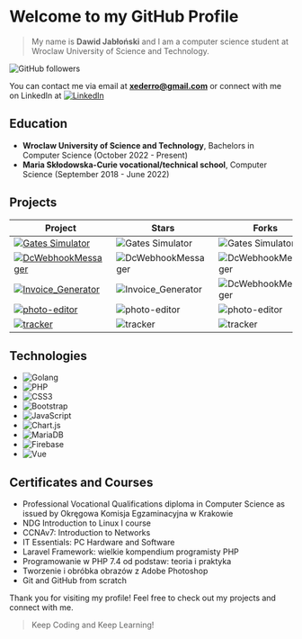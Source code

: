 # Welcome to my GitHub Profile

>My name is **Dawid Jabłoński** and I am a computer science student at Wroclaw University of Science and Technology.

![GitHub followers](https://img.shields.io/github/followers/xederro?color=blueviolet&style=flat-square)

You can contact me via email at **[xederro@gmail.com](mailto:xederro@gmail.com)** 
or connect with me on LinkedIn at [![LinkedIn](https://img.shields.io/badge/-LinkedIn-blue?style=flat-square&logo=linkedin&logoColor=white&link=https://linkedin.com/in/dawidjablonski)](https://linkedin.com/in/dawidjablonski)

## Education

-   **Wroclaw University of Science and Technology**, Bachelors in Computer Science (October 2022 - Present)
-   **Maria Skłodowska-Curie vocational/technical school**, Computer Science (September 2018 - June 2022)

## Projects

| Project                                                                                                                                                                                                                            | Stars | Forks | Issues | Pull Requests |
| ---------------------------------------------------------------------------------------------------------------------------------------------------------------------------------------------------------------------------------- | ----- | ----- | ------ | ------------- |
| [![Gates Simulator](https://img.shields.io/badge/-Gates_Simulator-blueviolet?style=flat-square&logo=github&logoColor=white&link=https://github.com/cholewakrzysztof/lab-project)]([https://github.com/cholewakrzysztof/lab-project](https://github.com/cholewakrzysztof/lab-project))|![Gates Simulator](https://img.shields.io/github/stars/cholewakrzysztof/lab-project?color=blueviolet&style=flat-square)|![Gates Simulator](https://img.shields.io/github/forks/cholewakrzysztof/lab-project?color=blueviolet&style=flat-square)|![Gates Simulator](https://img.shields.io/github/issues/cholewakrzysztof/lab-project?color=blueviolet&style=flat-square)|![Gates Simulator](https://img.shields.io/github/issues-pr/cholewakrzysztof/lab-project?color=blueviolet&style=flat-square)|
| [![DcWebhookMessager](https://img.shields.io/badge/-Dc_Webhook_Messager-blueviolet?style=flat-square&logo=github&logoColor=white&link=https://github.com/xederro/DcWebhookMessager)](https://github.com/xederro/DcWebhookMessager) |![DcWebhookMessager](https://img.shields.io/github/stars/xederro/DcWebhookMessager?color=blueviolet&style=flat-square)|![DcWebhookMessager](https://img.shields.io/github/forks/xederro/DcWebhookMessager?color=blueviolet&style=flat-square)|![DcWebhookMessager](https://img.shields.io/github/issues/xederro/DcWebhookMessager?color=blueviolet&style=flat-square)|![DcWebhookMessager](https://img.shields.io/github/issues-pr/xederro/DcWebhookMessager?color=blueviolet&style=flat-square)|
| [![Invoice_Generator](https://img.shields.io/badge/-Invoice_Generator-blueviolet?style=flat-square&logo=github&logoColor=white&link=https://github.com/xederro/Invoice_Generator)](https://github.com/xederro/Invoice_Generator)   |![Invoice_Generator](https://img.shields.io/github/stars/xederro/DcWebhookMessager?color=blueviolet&style=flat-square)|![DcWebhookMessager](https://img.shields.io/github/forks/xederro/DcWebhookMessager?color=blueviolet&style=flat-square)|![Invoice_Generator](https://img.shields.io/github/issues/xederro/Invoice_Generator?color=blueviolet&style=flat-square)|![Invoice_Generator](https://img.shields.io/github/issues-pr/xederro/Invoice_Generator?color=blueviolet&style=flat-square)|
| [![photo-editor](https://img.shields.io/badge/-Photo_Editor-blueviolet?style=flat-square&logo=github&logoColor=white&link=https://github.com/xederro/photo-editor)](https://github.com/xederro/photo-editor)|![photo-editor](https://img.shields.io/github/stars/xederro/photo-editor?color=blueviolet&style=flat-square)|![photo-editor](https://img.shields.io/github/forks/xederro/photo-editor?color=blueviolet&style=flat-square)|![photo-editor](https://img.shields.io/github/issues/xederro/photo-editor?color=blueviolet&style=flat-square)|![photo-editor](https://img.shields.io/github/issues-pr/xederro/photo-editor?color=blueviolet&style=flat-square)|
| [![tracker](https://img.shields.io/badge/-tracker-blueviolet?style=flat-square&logo=github&logoColor=white&link=https://github.com/xederro/tracker)](https://github.com/xederro/tracker)|![tracker](https://img.shields.io/github/stars/xederro/tracker?color=blueviolet&style=flat-square)|![tracker](https://img.shields.io/github/forks/xederro/tracker?color=blueviolet&style=flat-square)|![tracker](https://img.shields.io/github/issues/xederro/tracker?color=blueviolet&style=flat-square)|![tracker](https://img.shields.io/github/issues-pr/xederro/tracker?color=blueviolet&style=flat-square)|

## Technologies

-  ![Golang](https://img.shields.io/badge/-Golang-blueviolet?style=flat-square&logo=go&logoColor=white) 
-  ![PHP](https://img.shields.io/badge/-PHP-blueviolet?style=flat-square&logo=php&logoColor=white)
-  ![CSS3](https://img.shields.io/badge/-CSS3-blueviolet?style=flat-square&logo=css3&logoColor=white)
-  ![Bootstrap](https://img.shields.io/badge/-Bootstrap-blueviolet?style=flat-square&logo=bootstrap&logoColor=white)
-  ![JavaScript](https://img.shields.io/badge/-JavaScript-blueviolet?style=flat-square&logo=php&logoColor=white)
-  ![Chart.js](https://img.shields.io/badge/-Chart.js-blueviolet?style=flat-square&logo=chart.js&logoColor=white)
-  ![MariaDB](https://img.shields.io/badge/-MariaDB-blueviolet?style=flat-square&logo=mariadb&logoColor=white)
-  ![Firebase](https://img.shields.io/badge/-Firebase-blueviolet?style=flat-square&logo=firebase&logoColor=white)
-  ![Vue](https://img.shields.io/badge/-Vue-blueviolet?style=flat-square&logo=vue.js&logoColor=white)

## Certificates and Courses
-  Professional Vocational Qualifications diploma in Computer Science as issued by Okręgowa Komisja Egzaminacyjna w Krakowie
-   NDG Introduction to Linux I course
-   CCNAv7: Introduction to Networks
-   IT Essentials: PC Hardware and Software
-   Laravel Framework: wielkie kompendium programisty PHP
-   Programowanie w PHP 7.4 od podstaw: teoria i praktyka
-   Tworzenie i obróbka obrazów z Adobe Photoshop
-   Git and GitHub from scratch

Thank you for visiting my profile! Feel free to check out my projects and connect with me.

> Keep Coding and Keep Learning!

